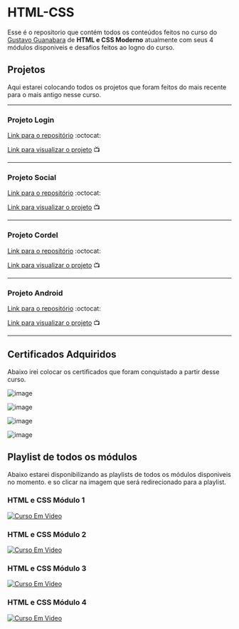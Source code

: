 # HTML-CSS

Esse é o repositorio que contém todos os conteúdos feitos no curso do [Gustavo Guanabara](https://gustavoguanabara.github.io) de **HTML e CSS Moderno** atualmente com seus 4 módulos disponiveis e desafios feitos ao logno do curso.

## Projetos

Aqui estarei colocando todos os projetos que foram feitos do mais recente para o mais antigo nesse curso.


---
### Projeto Login

[Link para o repositório](https://github.com/W-Wag/projeto-login) :octocat:

[Link para visualizar o projeto](https://w-wag.github.io/projeto-login/) :tv:

---

### Projeto Social

[Link para o repositório](https://github.com/W-Wag/projeto-redeSocial) :octocat:

[Link para visualizar o projeto](https://w-wag.github.io/projeto-redeSocial/) :tv:

---

### Projeto Cordel

[Link para o repositório](https://github.com/W-Wag/projeto-cordel) :octocat:

[Link para visualizar o projeto](https://w-wag.github.io/projeto-cordel/) :tv:

---

### Projeto Android

[Link para o repositório](https://github.com/W-Wag/projeto-android) :octocat:

[Link para visualizar o projeto](https://w-wag.github.io/projeto-android/) :tv:

---

## Certificados Adquiridos
Abaixo irei colocar os certificados que foram conquistado a partir desse curso.


![image](https://github.com/W-Wag/HTML-CSS/assets/108705985/f79a8e99-29cc-4948-a60d-a159fac64986)

![image](https://github.com/W-Wag/HTML-CSS/assets/108705985/260205cf-c81e-4099-9bc8-85632e20204d)

![image](https://github.com/W-Wag/HTML-CSS/assets/108705985/0f9856a0-c1a8-4d1c-8048-a5d3209b372c)

![image](https://github.com/W-Wag/HTML-CSS/assets/108705985/42cf1a18-25b0-4617-947c-32f2d07a9cd1)




## Playlist de todos os módulos
Abaixo estarei disponibilizando as playlists de todos os módulos disponiveis no momento. e so clicar
na imagem que será redirecionado para a playlist.


### HTML e CSS Módulo 1


[![Curso Em Video](https://i.ytimg.com/vi/Ejkb_YpuHWs/hqdefault.jpg?sqp=-oaymwEXCNACELwBSFryq4qpAwkIARUAAIhCGAE=&rs=AOn4CLA6236wbnIBXu9BMu7prRmlxLFsYw)](https://www.youtube.com/playlist?list=PLHz_AreHm4dkZ9-atkcmcBaMZdmLHft8n)

### HTML e CSS Módulo 2


[![Curso Em Video](https://i.ytimg.com/vi/vPNIAJ9B4hg/hqdefault.jpg?sqp=-oaymwEXCNACELwBSFryq4qpAwkIARUAAIhCGAE=&rs=AOn4CLCmi7dKZhPURmqHr5galdXJqF_p6g)](https://www.youtube.com/playlist?list=PLHz_AreHm4dlUpEXkY1AyVLQGcpSgVF8s)

### HTML e CSS Módulo 3


[![Curso Em Video](https://i.ytimg.com/vi/ofFgnDtn_1c/hqdefault.jpg?sqp=-oaymwEXCNACELwBSFryq4qpAwkIARUAAIhCGAE=&rs=AOn4CLAe9U9Up9YfTtrbjBqe46rCtWZIFQ)](https://www.youtube.com/playlist?list=PLHz_AreHm4dmcAviDwiGgHbeEJToxbOpZ)


### HTML e CSS Módulo 4

[![Curso Em Video](https://i.ytimg.com/vi/zHKHMmEG9vE/hqdefault.jpg?sqp=-oaymwEXCNACELwBSFryq4qpAwkIARUAAIhCGAE=&rs=AOn4CLDjG09V9QgJgete4Qc88BjHWN4B4A)](https://www.youtube.com/playlist?list=PLHz_AreHm4dkcVCk2Bn_fdVQ81Fkrh6WT)

